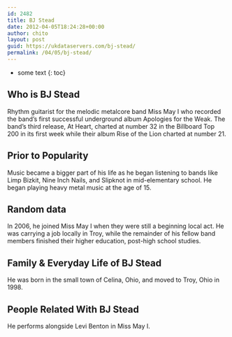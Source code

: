 ```yaml
---
id: 2482
title: BJ Stead
date: 2012-04-05T18:24:28+00:00
author: chito
layout: post
guid: https://ukdataservers.com/bj-stead/
permalink: /04/05/bj-stead/
---
```


* some text
{: toc}


## Who is  BJ Stead
                  
                  
                  
Rhythm guitarist for the melodic metalcore band Miss May I who recorded the band&#8217;s first successful underground album Apologies for the Weak. The band’s third release, At Heart, charted at number 32 in the Billboard Top 200 in its first week while their album Rise of the Lion charted at number 21.
                  
                
                
                
## Prior to Popularity 
                  
                  
                  
Music became a bigger part of his life as he began listening to bands like Limp Bizkit, Nine Inch Nails, and Slipknot in mid-elementary school. He began playing heavy metal music at the age of 15.
                  
                
                
                
## Random data 
                  
                  
                  
In 2006, he joined Miss May I when they were still a beginning local act. He was carrying a job locally in Troy, while the remainder of his fellow band members finished their higher education, post-high school studies.
                  
                
                
                
## Family & Everyday Life of BJ Stead
                  
                  
                  
He was born in the small town of Celina, Ohio, and moved to Troy, Ohio in 1998.
                  
                
                
                
## People Related With  BJ Stead
                  
                  
                  
He performs alongside Levi Benton in Miss May I.
                  
                
              
            
          
          
          
    
    
  
